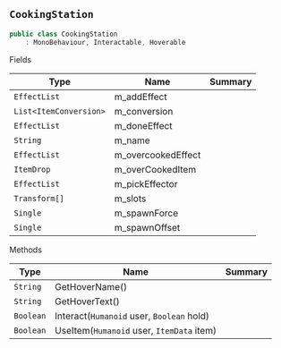 ## `CookingStation`

```csharp
public class CookingStation
    : MonoBehaviour, Interactable, Hoverable

```

Fields

| Type | Name | Summary | 
| --- | --- | --- | 
| `EffectList` | m_addEffect |  | 
| `List<ItemConversion>` | m_conversion |  | 
| `EffectList` | m_doneEffect |  | 
| `String` | m_name |  | 
| `EffectList` | m_overcookedEffect |  | 
| `ItemDrop` | m_overCookedItem |  | 
| `EffectList` | m_pickEffector |  | 
| `Transform[]` | m_slots |  | 
| `Single` | m_spawnForce |  | 
| `Single` | m_spawnOffset |  | 


Methods

| Type | Name | Summary | 
| --- | --- | --- | 
| `String` | GetHoverName() |  | 
| `String` | GetHoverText() |  | 
| `Boolean` | Interact(`Humanoid` user, `Boolean` hold) |  | 
| `Boolean` | UseItem(`Humanoid` user, `ItemData` item) |  | 


